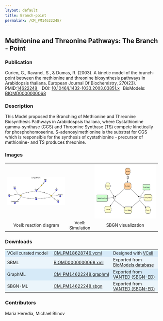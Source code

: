 ```yaml
---
layout: default
title: Branch-point
permalink: /CM_PM14622248/
---
```

## Methionine and Threonine Pathways: The Branch - Point

### Publication 

Curien, G., Ravanel, S., & Dumas, R. (2003). A kinetic model of the branch-point between the methionine and threonine biosynthesis pathways in Arabidopsis thaliana. European Journal Of Biochemistry, 270(23).<br/>
PMID:<a href="https://www.ncbi.nlm.nih.gov/pubmed/14622248">14622248 </a>&ensp; 
DOI: <a href="https://doi.org/10.1046/j.1432-1033.2003.03851.x"> 10.1046/j.1432-1033.2003.03851.x</a>&ensp;
BioModels: <a href="https://www.ebi.ac.uk/biomodels/BIOMD0000000068"> BIOMD0000000068 </a><br/>

### Description
This Model proposed the Branching of Methionine and Threonine Biosynthesis Pathways in Arabidospsis thaliana, where Cystathionine gamma-synthase (CGS) and Threonine Synthase (TS) compete kinetically for phosphohomoserine. S-adenosylmethionine is the substrat for CGS which is responsible for the synthesis of cystathionine - precursor of methionine- and TS produces threonine.

### Images
<center>
 <table> 
 <tr>
   <td align="center" width="280"><a href="https://modelbricks.github.io/images/Vcellimages/met-thr_Vcell_diagram.PNG">
   <img align="center" src="/images/Vcellimages/met-thr_Vcell_diagram.PNG"/></a></td>
   <td align="center"><!--<a href="https://modelbricks.github.io/images/Vcellimages/.PNG">
   <img align="center" src="/images/Vcellimages/"/></a>--></td>
   <td align="center" width="280"><a href="https://modelbricks.github.io/images/SBGNfiles/Met-thre_SBGN.PNG">
   <img align="center" src="/images/SBGNfiles/Met-thre_SBGN.PNG" height="180"> </a></td>
 </tr>
 <tr>
   <td align="center"> Vcell: reaction diagram </td>
   <td align="center"> Vcell: Simulation </td>
   <td align="center"> SBGN visualization </td>
   </tr>
 </table>
</center>

### Downloads 
<center>
 <table>
  <td width="33%" bgcolor="#D6EAF8">VCell curated model </td>
  <td width="33%" bgcolor="#D6EAF8"><a href="/modelbricks/VCML_SBMLfiles/CM_PM18628746.vcml">CM_PM18628746.vcml</a></td>
  <td width="33%" bgcolor="#D6EAF8"> Designed with <a href="http://vcell.org"> VCell</a></td>
  <tr>
   <td bgcolor="#EBF5FB">SBML </td>
   <td bgcolor="#EBF5FB"><a href="/modelbricks/VCML_SBMLfiles/BIOMD0000000068.xml">BIOMD0000000068.xml</a></td>
   <td bgcolor="#EBF5FB"> Exported from <a href="https://www.ebi.ac.uk/biomodels/BIOMD0000000068">BioModels database</a></td>
  </tr>
  <tr>
   <td bgcolor="#D6EAF8">GraphML </td>
   <td bgcolor="#D6EAF8"><a href="/modelbricks/SBGNexecutablefiles/CM_PM14622248.graphml">CM_PM14622248.graphml</a></td>
   <td bgcolor="#D6EAF8"> Exported from <a href="https://immersive-analytics.infotech.monash.edu/vanted/addons/sbgn-ed/">VANTED (SBGN-ED)</a></td>
  </tr>
  <tr>
   <td bgcolor="#EBF5FB">SBGN-ML </td>
   <td bgcolor="#EBF5FB"><a href=href="/modelbricks/SBGNexecutablefiles/CM_PM14622248.sbgn">CM_PM14622248.sbgn</a></td>
   <td bgcolor="#EBF5FB"> Exported from <a href="https://immersive-analytics.infotech.monash.edu/vanted/addons/sbgn-ed/">VANTED (SBGN-ED)</a></td>
  </tr>
 </table>
</center>

### Contributors
Maria Heredia, Michael Blinov
 
